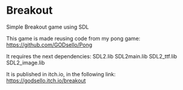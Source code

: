 # Breakout
Simple Breakout game using SDL

This game is made reusing code from my pong game: https://github.com/GODsello/Pong

It requires the next dependencies: SDL2.lib SDL2main.lib SDL2_ttf.lib SDL2_image.lib

It is published in itch.io, in the following link: https://godsello.itch.io/breakout
